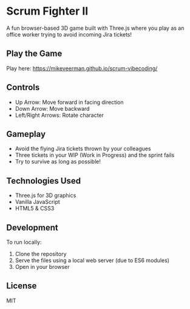 # Scrum Fighter II

A fun browser-based 3D game built with Three.js where you play as an office worker trying to avoid incoming Jira tickets!

## Play the Game

Play here: https://mikeveerman.github.io/scrum-vibecoding/

## Controls
- Up Arrow: Move forward in facing direction
- Down Arrow: Move backward
- Left/Right Arrows: Rotate character

## Gameplay
- Avoid the flying Jira tickets thrown by your colleagues
- Three tickets in your WIP (Work in Progress) and the sprint fails
- Try to survive as long as possible!

## Technologies Used
- Three.js for 3D graphics
- Vanilla JavaScript
- HTML5 & CSS3

## Development
To run locally:
1. Clone the repository
2. Serve the files using a local web server (due to ES6 modules)
3. Open in your browser

## License
MIT 